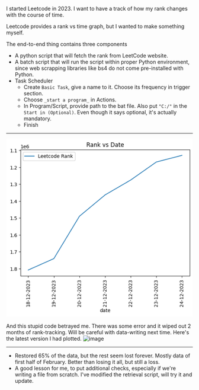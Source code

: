 I started Leetcode in 2023. I want to have a track of how my rank changes with the course of time. 

Leetcode provides a rank vs time graph, but I wanted to make something myself.

The end-to-end thing contains three components

- A python script that will fetch the rank from LeetCode website.
- A batch script that will run the script within proper Python environment, since web scrapping libraries like bs4 do not come pre-installed with Python.
- Task Scheduler
  - Create ```Basic Task```, give a name to it. Choose its frequency in trigger section.
  - Choose ```_start a program_``` in Actions.
  - In Program/Script, provide path to the bat file. Also put ```"C:/"``` in the ```Start in (Optional)```. Even though it says optional, it's actually mandatory.
  - Finish

***********************************************

<p align='center'>
  <img src = "images/rank_graph.png">
</p>

And this stupid code betrayed me. There was some error and it wiped out 2 months of rank-tracking. Will be careful with data-writing next time. Here's the latest version I had plotted.
![image](https://github.com/DebasishDhal/Short-Pet-Projects-Collection/assets/31160148/6a2f4442-a81d-4cb8-808a-13edd4ed8493)
*******************************************
- Restored 65% of the data, but the rest seem lost forever. Mostly data of first half of February. Better than losing it all, but still a loss.
- A good lesson for me, to put additional checks, especially if we're writing a file from scratch. I've modified the retrieval script, will try it and update.
